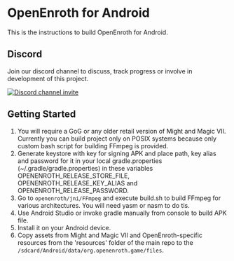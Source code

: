 # OpenEnroth for Android

This is the instructions to build OpenEnroth for Android.

Discord
---------------
Join our discord channel to discuss, track progress or involve in development of this project.

[![Discord channel invite](https://img.shields.io/badge/chat-on%20discord-green.svg)](https://discord.gg/jRCyPtq) 

Getting Started
---------------
1. You will require a GoG or any older retail version of Might and Magic VII. Currently you can build project only on POSIX systems because only custom bash script for building FFmpeg is provided.
2. Generate keystore with key for signing APK and place path, key alias and password for it in your local gradle.properties (~/.gradle/gradle.properties) in these variables OPENENROTH_RELEASE_STORE_FILE, OPENENROTH_RELEASE_KEY_ALIAS and OPENENROTH_RELEASE_PASSWORD.
3. Go to `openenroth/jni/FFmpeg` and execute build.sh to build FFmpeg for various architectures. You will need yasm or nasm to do tis.
4. Use Android Studio or invoke gradle manually from console to build APK file.
5. Install it on your Android device.
6. Copy assets from Might and Magic VII and OpenEnroth-specific resources from the 'resources' folder of the main repo to the `/sdcard/Android/data/org.openenroth.game/files`.

